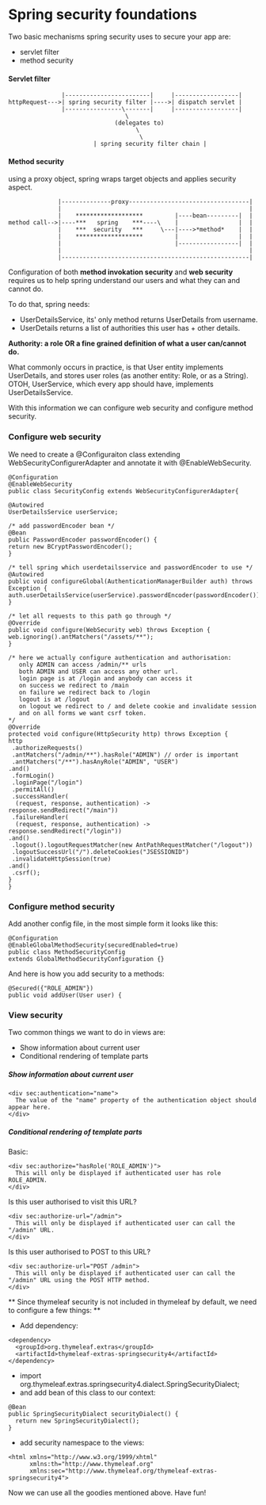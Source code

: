 # Spring security foundations

Two basic mechanisms spring security uses to secure your app are:

* servlet filter
* method security

#### Servlet filter

```
               |------------------------|     |------------------|
httpRequest--->| spring security filter |---->| dispatch servlet |
               |----------------\-------|     |------------------|
                                 \
                              (delegates to)
                                    \
                                     \
                        | spring security filter chain |

```


#### Method security
using a proxy object, spring wraps target objects and applies security aspect.


```
              |--------------proxy----------------------------------|
              |                                                     |
              |    *******************         |----bean---------|  |
method call-->|----***   spring    ***----\    |                 |  |
              |    ***  security   ***     \---|---->*method*    |  |
              |    *******************         |                 |  |
              |                                |-----------------|  |
              |                                                     |
              |-----------------------------------------------------|
```


Configuration of both **method invokation security** and **web security** requires us to help spring understand our users and what they can and cannot do.

To do that, spring needs:

* UserDetailsService, its' only method returns UserDetails from username.
* UserDetails returns a list of authorities this user has + other details.

**Authority: a role OR a fine grained definition of what a user can/cannot do.**

What commonly occurs in practice, is that User entity implements UserDetails, and stores user roles (as another entity: Role, or as a String).
OTOH, UserService, which every app should have, implements UserDetailsService.

With this information we can configure web security and configure method security.
### Configure web security
We need to create a @Configuraiton class extending WebSecurityConfigurerAdapter and annotate it with @EnableWebSecurity.
```
@Configuration
@EnableWebSecurity
public class SecurityConfig extends WebSecurityConfigurerAdapter{

@Autowired
UserDetailsService userService;

/* add passwordEncoder bean */
@Bean
public PasswordEncoder passwordEncoder() {
return new BCryptPasswordEncoder();
}

/* tell spring which userdetailsservice and passwordEncoder to use */
@Autowired
public void configureGlobal(AuthenticationManagerBuilder auth) throws Exception {
auth.userDetailsService(userService).passwordEncoder(passwordEncoder());
}

/* let all requests to this path go through */
@Override
public void configure(WebSecurity web) throws Exception {
web.ignoring().antMatchers("/assets/**");
}

/* here we actually configure authentication and authorisation:
   only ADMIN can access /admin/** urls
   both ADMIN and USER can access any other url.
   login page is at /login and anybody can access it
   on success we redirect to /main
   on failure we redirect back to /login
   logout is at /logout
   on logout we redirect to / and delete cookie and invalidate session
   and on all forms we want csrf token.
*/
@Override
protected void configure(HttpSecurity http) throws Exception {
http
 .authorizeRequests()
 .antMatchers("/admin/**").hasRole("ADMIN") // order is important
 .antMatchers("/**").hasAnyRole("ADMIN", "USER")
.and()
 .formLogin()
 .loginPage("/login")
 .permitAll()
 .successHandler(
  (request, response, authentication) -> response.sendRedirect("/main"))
 .failureHandler(
  (request, response, authentication) -> response.sendRedirect("/login"))
.and()
 .logout().logoutRequestMatcher(new AntPathRequestMatcher("/logout"))
 .logoutSuccessUrl("/").deleteCookies("JSESSIONID")
 .invalidateHttpSession(true)
.and()
 .csrf();
}
}

```

### Configure method security
Add another config file, in the most simple form it looks like this:
```
@Configuration
@EnableGlobalMethodSecurity(securedEnabled=true)
public class MethodSecurityConfig
extends GlobalMethodSecurityConfiguration {}
```

And here is how you add security to a methods:
```
@Secured({"ROLE_ADMIN"})
public void addUser(User user) {
```

### View security
Two common things we want to do in views are:

* Show information about current user   
* Conditional rendering of template parts

##### Show information about current user
```
<div sec:authentication="name">
  The value of the "name" property of the authentication object should appear here.
</div>
```
##### Conditional rendering of template parts

Basic:
```
<div sec:authorize="hasRole('ROLE_ADMIN')">
  This will only be displayed if authenticated user has role ROLE_ADMIN.
</div>
```
Is this user authorised to visit this URL?
```
<div sec:authorize-url="/admin">
  This will only be displayed if authenticated user can call the "/admin" URL.
</div>
``` 
Is this user authorised to POST to this URL?
```
<div sec:authorize-url="POST /admin">
  This will only be displayed if authenticated user can call the "/admin" URL using the POST HTTP method.
</div>
```
** Since thymeleaf security is not included in thymeleaf by default, we need to configure a few things: **


* Add dependency:
```
<dependency>
  <groupId>org.thymeleaf.extras</groupId>
  <artifactId>thymeleaf-extras-springsecurity4</artifactId>
</dependency>
```

* import org.thymeleaf.extras.springsecurity4.dialect.SpringSecurityDialect;
* and add bean of this class to our context:
```
@Bean
public SpringSecurityDialect securityDialect() {
  return new SpringSecurityDialect();
}
```

* add security namespace to the views:
```
<html xmlns="http://www.w3.org/1999/xhtml" 
      xmlns:th="http://www.thymeleaf.org" 
      xmlns:sec="http://www.thymeleaf.org/thymeleaf-extras-springsecurity4">
```
Now we can use all the goodies mentioned above. Have fun!


